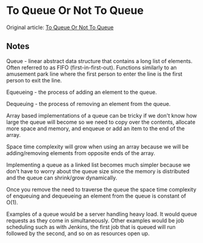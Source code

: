 # To Queue Or Not To Queue

Original article: [To Queue Or Not To Queue](https://medium.com/basecs/to-queue-or-not-to-queue-2653bcde5b04)

## Notes

Queue - linear abstract data structure that contains a long list of elements. Often referred to as FIFO (first-in-first-out). Functions similarly to an amusement park line where the first person to enter the line is the first person to exit the line.

Equeueing - the process of adding an element to the queue.

Dequeuing - the process of removing an element from the queue.

Array based implementations of a queue can be tricky if we don't know how large the queue will become so we need to copy over the contents, allocate more space and memory, and enqueue or add an item to the end of the array.

Space time complexity will grow when using an array because we will be adding/removing elements from opposite ends of the array.

Implementing a queue as a linked list becomes much simpler because we don't have to worry about the queue size since the memory is distributed and the queue can shrink/grow dynamically.

Once you remove the need to traverse the queue the space time complexity of enqueuing and dequeueing an element from the queue is constant of O(1).

Examples of a queue would be a server handling heavy load. It would queue requests as they come in simultaneously. Other examples would be job scheduling such as with Jenkins, the first job that is queued will run followed by the second, and so on as resources open up.
